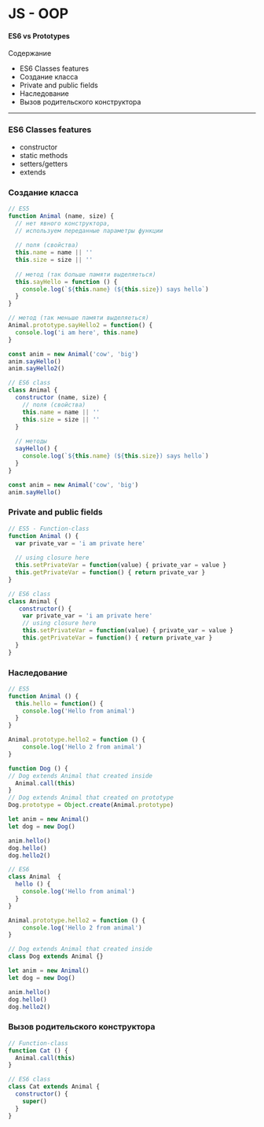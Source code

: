 # JS - OOP 
#### ES6 vs Prototypes

Содержание
* ES6 Classes features
* Создание класса
* Private and public fields
* Наследование 
* Вызов родительского конструктора

--- 


### ES6 Classes features
* constructor
* static methods
* setters/getters
* extends


### Создание класса
```js
// ES5 
function Animal (name, size) {
  // нет явного конструктора,
  // используем переданные параметры функции
  
  // поля (свойства)
  this.name = name || ''
  this.size = size || ''
  
  // метод (так больше памяти выделяеться)
  this.sayHello = function () {
    console.log(`${this.name} (${this.size}) says hello`)
  }
}

// метод (так меньше памяти выделяеться)
Animal.prototype.sayHello2 = function() {
  console.log('i am here', this.name)
}

const anim = new Animal('cow', 'big')
anim.sayHello()
anim.sayHello2()

```

```js
// ES6 class
class Animal {
  constructor (name, size) {
	// поля (свойства)
	this.name = name || ''
    this.size = size || ''
  }
  
  // методы
  sayHello() {
    console.log(`${this.name} (${this.size}) says hello`)
  }
}

const anim = new Animal('cow', 'big')
anim.sayHello()
```

### Private and public fields
```js
// ES5 - Function-class
function Animal () {
  var private_var = 'i am private here'
  
  // using closure here
  this.setPrivateVar = function(value) { private_var = value }
  this.getPrivateVar = function() { return private_var }
}
```

```js
// ES6 class
class Animal {
   constructor() {
    var private_var = 'i am private here'
    // using closure here
    this.setPrivateVar = function(value) { private_var = value }
    this.getPrivateVar = function() { return private_var }
  }
}
```


### Наследование 
```js
// ES5 
function Animal () {
  this.hello = function() {
    console.log('Hello from animal')
  }
}

Animal.prototype.hello2 = function () {
    console.log('Hello 2 from animal')
}

function Dog () {
// Dog extends Animal that created inside
  Animal.call(this)
}
// Dog extends Animal that created on prototype
Dog.prototype = Object.create(Animal.prototype)

let anim = new Animal()
let dog = new Dog()

anim.hello()
dog.hello()
dog.hello2()
```

```js
// ES6 
class Animal  {
  hello () {
    console.log('Hello from animal')
  }
}

Animal.prototype.hello2 = function () {
    console.log('Hello 2 from animal')
}

// Dog extends Animal that created inside
class Dog extends Animal {}

let anim = new Animal()
let dog = new Dog()

anim.hello()
dog.hello()
dog.hello2()
```

### Вызов родительского конструктора
```js
// Function-class
function Cat () {
  Animal.call(this) 
}
```

```js
// ES6 class
class Cat extends Animal {
  constructor() {
    super()
  }
}
```
